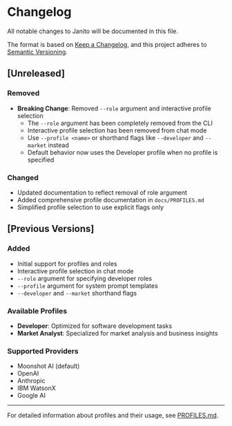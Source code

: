 # Changelog

All notable changes to Janito will be documented in this file.

The format is based on [Keep a Changelog](https://keepachangelog.com/en/1.0.0/),
and this project adheres to [Semantic Versioning](https://semver.org/spec/v2.0.0.html).

## [Unreleased]

### Removed

- **Breaking Change**: Removed `--role` argument and interactive profile selection
  - The `--role` argument has been completely removed from the CLI
  - Interactive profile selection has been removed from chat mode
  - Use `--profile <name>` or shorthand flags like `--developer` and `--market` instead
  - Default behavior now uses the Developer profile when no profile is specified

### Changed

- Updated documentation to reflect removal of role argument
- Added comprehensive profile documentation in `docs/PROFILES.md`
- Simplified profile selection to use explicit flags only

## [Previous Versions]

### Added

- Initial support for profiles and roles
- Interactive profile selection in chat mode
- `--role` argument for specifying developer roles
- `--profile` argument for system prompt templates
- `--developer` and `--market` shorthand flags

### Available Profiles

- **Developer**: Optimized for software development tasks
- **Market Analyst**: Specialized for market analysis and business insights

### Supported Providers

- Moonshot AI (default)
- OpenAI
- Anthropic
- IBM WatsonX
- Google AI

---

For detailed information about profiles and their usage, see [PROFILES.md](PROFILES.md).